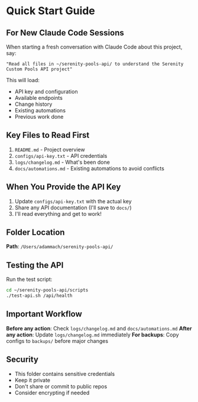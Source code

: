 # Quick Start Guide

## For New Claude Code Sessions

When starting a fresh conversation with Claude Code about this project, say:

```
"Read all files in ~/serenity-pools-api/ to understand the Serenity Custom Pools API project"
```

This will load:
- API key and configuration
- Available endpoints
- Change history
- Existing automations
- Previous work done

## Key Files to Read First

1. `README.md` - Project overview
2. `configs/api-key.txt` - API credentials
3. `logs/changelog.md` - What's been done
4. `docs/automations.md` - Existing automations to avoid conflicts

## When You Provide the API Key

1. Update `configs/api-key.txt` with the actual key
2. Share any API documentation (I'll save to `docs/`)
3. I'll read everything and get to work!

## Folder Location

**Path**: `/Users/adammach/serenity-pools-api/`

## Testing the API

Run the test script:
```bash
cd ~/serenity-pools-api/scripts
./test-api.sh /api/health
```

## Important Workflow

**Before any action**: Check `logs/changelog.md` and `docs/automations.md`
**After any action**: Update `logs/changelog.md` immediately
**For backups**: Copy configs to `backups/` before major changes

## Security

- This folder contains sensitive credentials
- Keep it private
- Don't share or commit to public repos
- Consider encrypting if needed
